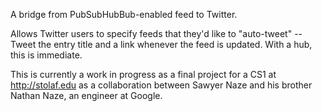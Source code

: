 A bridge from PubSubHubBub-enabled feed to Twitter.

Allows Twitter users to specify feeds that they'd like to "auto-tweet" -- Tweet the entry title and a link whenever the feed is updated.  With a hub, this is immediate.

This is currently a work in progress as a final project for a CS1 at http://stolaf.edu as a collaboration between Sawyer Naze and his brother Nathan Naze, an engineer at Google.